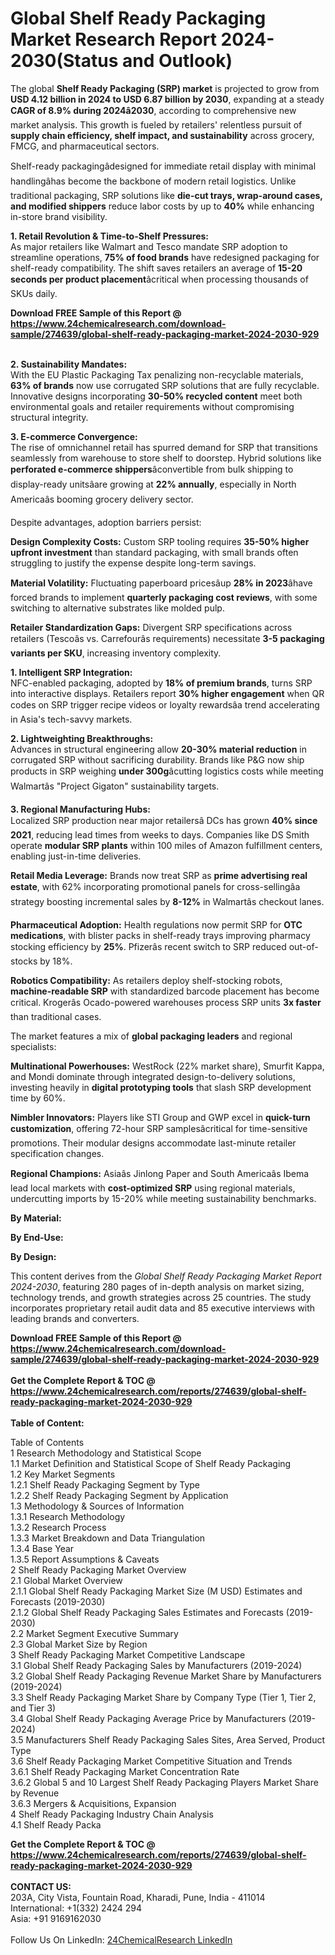 <h1>Global Shelf Ready Packaging Market Research Report 2024-2030(Status and Outlook)</h1><p>The global <strong>Shelf Ready Packaging (SRP) market</strong> is projected to grow from <strong>USD 4.12 billion in 2024 to USD 6.87 billion by 2030</strong>, expanding at a steady <strong>CAGR of 8.9% during 2024â2030</strong>, according to comprehensive new market analysis. This growth is fueled by retailers' relentless pursuit of <strong>supply chain efficiency, shelf impact, and sustainability</strong> across grocery, FMCG, and pharmaceutical sectors.</p><p>Shelf-ready packagingâdesigned for immediate retail display with minimal handlingâhas become the backbone of modern retail logistics. Unlike traditional packaging, SRP solutions like <strong>die-cut trays, wrap-around cases, and modified shippers</strong> reduce labor costs by up to <strong>40%</strong> while enhancing in-store brand visibility.</p><p><strong>1. Retail Revolution &amp; Time-to-Shelf Pressures:</strong><br>
As major retailers like Walmart and Tesco mandate SRP adoption to streamline operations, <strong>75% of food brands</strong> have redesigned packaging for shelf-ready compatibility. The shift saves retailers an average of <strong>15-20 seconds per product placement</strong>âcritical when processing thousands of SKUs daily.</p><div><b>Download FREE Sample of this Report @ 
            <a href="https://www.24chemicalresearch.com/download-sample/274639/global-shelf-ready-packaging-market-2024-2030-929">
            https://www.24chemicalresearch.com/download-sample/274639/global-shelf-ready-packaging-market-2024-2030-929</a></b></div><br><p><strong>2. Sustainability Mandates:</strong><br>
With the EU Plastic Packaging Tax penalizing non-recyclable materials, <strong>63% of brands</strong> now use corrugated SRP solutions that are fully recyclable. Innovative designs incorporating <strong>30-50% recycled content</strong> meet both environmental goals and retailer requirements without compromising structural integrity.</p><p><strong>3. E-commerce Convergence:</strong><br>
The rise of omnichannel retail has spurred demand for SRP that transitions seamlessly from warehouse to store shelf to doorstep. Hybrid solutions like <strong>perforated e-commerce shippers</strong>âconvertible from bulk shipping to display-ready unitsâare growing at <strong>22% annually</strong>, especially in North Americaâs booming grocery delivery sector.</p><p>Despite advantages, adoption barriers persist:</p><p><strong>Design Complexity Costs:</strong> Custom SRP tooling requires <strong>35-50% higher upfront investment</strong> than standard packaging, with small brands often struggling to justify the expense despite long-term savings.</p><p><strong>Material Volatility:</strong> Fluctuating paperboard pricesâup <strong>28% in 2023</strong>âhave forced brands to implement <strong>quarterly packaging cost reviews</strong>, with some switching to alternative substrates like molded pulp.</p><p><strong>Retailer Standardization Gaps:</strong> Divergent SRP specifications across retailers (Tescoâs vs. Carrefourâs requirements) necessitate <strong>3-5 packaging variants per SKU</strong>, increasing inventory complexity.</p><p><strong>1. Intelligent SRP Integration:</strong><br>
NFC-enabled packaging, adopted by <strong>18% of premium brands</strong>, turns SRP into interactive displays. Retailers report <strong>30% higher engagement</strong> when QR codes on SRP trigger recipe videos or loyalty rewardsâa trend accelerating in Asia's tech-savvy markets.</p><p><strong>2. Lightweighting Breakthroughs:</strong><br>
Advances in structural engineering allow <strong>20-30% material reduction</strong> in corrugated SRP without sacrificing durability. Brands like P&amp;G now ship products in SRP weighing <strong>under 300g</strong>âcutting logistics costs while meeting Walmartâs "Project Gigaton" sustainability targets.</p><p><strong>3. Regional Manufacturing Hubs:</strong><br>
Localized SRP production near major retailersâ DCs has grown <strong>40% since 2021</strong>, reducing lead times from weeks to days. Companies like DS Smith operate <strong>modular SRP plants</strong> within 100 miles of Amazon fulfillment centers, enabling just-in-time deliveries.</p><p><strong>Retail Media Leverage:</strong> Brands now treat SRP as <strong>prime advertising real estate</strong>, with 62% incorporating promotional panels for cross-sellingâa strategy boosting incremental sales by <strong>8-12%</strong> in Walmartâs checkout lanes.</p><p><strong>Pharmaceutical Adoption:</strong> Health regulations now permit SRP for <strong>OTC medications</strong>, with blister packs in shelf-ready trays improving pharmacy stocking efficiency by <strong>25%</strong>. Pfizerâs recent switch to SRP reduced out-of-stocks by 18%.</p><p><strong>Robotics Compatibility:</strong> As retailers deploy shelf-stocking robots, <strong>machine-readable SRP</strong> with standardized barcode placement has become critical. Krogerâs Ocado-powered warehouses process SRP units <strong>3x faster</strong> than traditional cases.</p><p>The market features a mix of <strong>global packaging leaders</strong> and regional specialists:</p><p><strong>Multinational Powerhouses:</strong> WestRock (22% market share), Smurfit Kappa, and Mondi dominate through integrated design-to-delivery solutions, investing heavily in <strong>digital prototyping tools</strong> that slash SRP development time by 60%.</p><p><strong>Nimbler Innovators:</strong> Players like STI Group and GWP excel in <strong>quick-turn customization</strong>, offering 72-hour SRP samplesâcritical for time-sensitive promotions. Their modular designs accommodate last-minute retailer specification changes.</p><p><strong>Regional Champions:</strong> Asiaâs Jinlong Paper and South Americaâs Ibema lead local markets with <strong>cost-optimized SRP</strong> using regional materials, undercutting imports by 15-20% while meeting sustainability benchmarks.</p><p><strong>By Material:</strong></p><p><strong>By End-Use:</strong></p><p><strong>By Design:</strong></p><p>This content derives from the <em>Global Shelf Ready Packaging Market Report 2024-2030</em>, featuring 280 pages of in-depth analysis on market sizing, technology trends, and growth strategies across 25 countries. The study incorporates proprietary retail audit data and 85 executive interviews with leading brands and converters.</p><div><b>Download FREE Sample of this Report @ 
            <a href="https://www.24chemicalresearch.com/download-sample/274639/global-shelf-ready-packaging-market-2024-2030-929">
            https://www.24chemicalresearch.com/download-sample/274639/global-shelf-ready-packaging-market-2024-2030-929</a></b></div><br><div><b>Get the Complete Report & TOC @ 
            <a href="https://www.24chemicalresearch.com/reports/274639/global-shelf-ready-packaging-market-2024-2030-929">
            https://www.24chemicalresearch.com/reports/274639/global-shelf-ready-packaging-market-2024-2030-929</a></b></div><br>
            <b>Table of Content:</b><p>Table of Contents<br />
1 Research Methodology and Statistical Scope<br />
1.1 Market Definition and Statistical Scope of Shelf Ready Packaging<br />
1.2 Key Market Segments<br />
1.2.1 Shelf Ready Packaging Segment by Type<br />
1.2.2 Shelf Ready Packaging Segment by Application<br />
1.3 Methodology & Sources of Information<br />
1.3.1 Research Methodology<br />
1.3.2 Research Process<br />
1.3.3 Market Breakdown and Data Triangulation<br />
1.3.4 Base Year<br />
1.3.5 Report Assumptions & Caveats<br />
2 Shelf Ready Packaging Market Overview<br />
2.1 Global Market Overview<br />
2.1.1 Global Shelf Ready Packaging Market Size (M USD) Estimates and Forecasts (2019-2030)<br />
2.1.2 Global Shelf Ready Packaging Sales Estimates and Forecasts (2019-2030)<br />
2.2 Market Segment Executive Summary<br />
2.3 Global Market Size by Region<br />
3 Shelf Ready Packaging Market Competitive Landscape<br />
3.1 Global Shelf Ready Packaging Sales by Manufacturers (2019-2024)<br />
3.2 Global Shelf Ready Packaging Revenue Market Share by Manufacturers (2019-2024)<br />
3.3 Shelf Ready Packaging Market Share by Company Type (Tier 1, Tier 2, and Tier 3)<br />
3.4 Global Shelf Ready Packaging Average Price by Manufacturers (2019-2024)<br />
3.5 Manufacturers Shelf Ready Packaging Sales Sites, Area Served, Product Type<br />
3.6 Shelf Ready Packaging Market Competitive Situation and Trends<br />
3.6.1 Shelf Ready Packaging Market Concentration Rate<br />
3.6.2 Global 5 and 10 Largest Shelf Ready Packaging Players Market Share by Revenue<br />
3.6.3 Mergers & Acquisitions, Expansion<br />
4 Shelf Ready Packaging Industry Chain Analysis<br />
4.1 Shelf Ready Packa</p><div><b>Get the Complete Report & TOC @ 
            <a href="https://www.24chemicalresearch.com/reports/274639/global-shelf-ready-packaging-market-2024-2030-929">
            https://www.24chemicalresearch.com/reports/274639/global-shelf-ready-packaging-market-2024-2030-929</a></b></div><br><b>CONTACT US:</b><br>
            203A, City Vista, Fountain Road, Kharadi, Pune, India - 411014<br>
            International: +1(332) 2424 294<br>
            Asia: +91 9169162030 <br><br>
            Follow Us On LinkedIn: <a href="https://www.linkedin.com/company/24chemicalresearch/">24ChemicalResearch LinkedIn</a>
